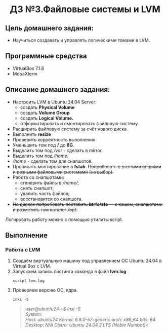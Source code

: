 <h1 align="center">ДЗ №3.Файловые системы и LVM</h1>

## Цель домашнего задания:
+ Научиться создавать и управлять логическими томами в LVM.
## Программные средства
+ VirtualBox 7.1.6
+ MobaXterm
## Описание домашнего задания:
   + Настроить LVM в Ubuntu 24.04 Server:
     + создать **Physical Volume**
     + создать **Volume Group**
     + создать **Logical Volume.**
     + отформатировать и смонтировать файловую систему.
   + Расширить файловую систему за счёт нового диска.
   + Выполнить **resize**
   + Проверить корректность выполнения
   + Уменьшить том под **/** до **8G**.
   + Выделить том под */var* - сделать в mirror.
   + Выделить том под */home*.
   + */home* - сделать том для снапшотов.
   + Прописать монтирование в **fstab**. ~~Попробовать с разными опциями и разными файловыми системами (на выбор).~~
   + Работа со снапшотами:
     + сгенерить файлы в */home/*;
     + снять снапшот;
     + удалить часть файлов;
     + восстановится со снапшота.
   + ~~На дисках попробовать поставить **btrfs/zfs** — с кэшем, снапшотами и разметить там каталог */opt*.~~

Логировать работу можно с помощью утилиты script.
## Выполнение

### Работа с LVM
1. Создаём виртуальную машину под управлением ОС Ubuntu 24.04 в Virtual Box с LVM.
2. Запускаем запись листинга команда в файл **lvm.log**  
   ```
   script lvm.log
   ```
3. Проверяем версию ОС, ядра. 
   ```
   inxi -S     
   ```
   >*user@ubuntu24:~$ inxi -S  
System:  
  Host: ubuntu24 Kernel: 6.8.0-57-generic arch: x86_64 bits: 64  
  Desktop: N/A Distro: Ubuntu 24.04.2 LTS (Noble Numbat)<*



